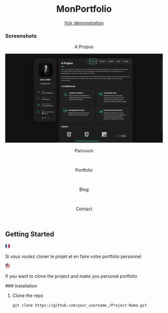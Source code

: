 <!-- PROJECT PREVIEW -->
<br />
<p align="center">

  <h1 align="center">MonPortfolio</h3>

  <p align="center">
    <a href="https://enzo91080.github.io/Portfolio-Enzo-AIME/">Voir démonstration</a>
  </p>
</p>



### Screenshots

<p align="center">
  <p align="center">A Propos</p>
  <img src="screenshots/about.PNG" alt="Home section">
</p>
<p align="center">
  <p align="center">Parcours</p>

</p>
<br />
<p align="center">
  <p align="center">Portfolio</p>

</p>
<br />
<p align="center">
  <p align="center">Blog</p>

</p>
<br />
<p align="center">
  <p align="center">Contact</p>

</p>
<br />

<!-- GETTING STARTED -->
## Getting Started

<img src="screenshots/france.png" style="width:3%">
<p>
    Si vous voulez cloner le projet et en faire votre portfolio personnel
</p>
<img src="screenshots/united-states-of-america.png" style="width:3%">
<p>
    If you want to clone the project and make you personal portfolio
</p>
### Installation

1. Clone the repo
   ```
   git clone https://github.com/your_username_/Project-Name.git
   ```


